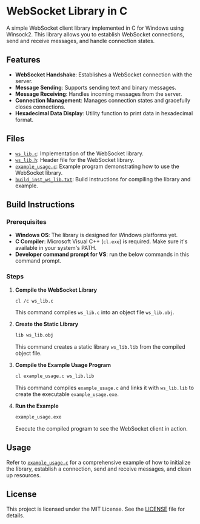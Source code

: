 # WebSocket Library in C

A simple WebSocket client library implemented in C for Windows using Winsock2. This library allows you to establish WebSocket connections, send and receive messages, and handle connection states.

## Features

- **WebSocket Handshake**: Establishes a WebSocket connection with the server.
- **Message Sending**: Supports sending text and binary messages.
- **Message Receiving**: Handles incoming messages from the server.
- **Connection Management**: Manages connection states and gracefully closes connections.
- **Hexadecimal Data Display**: Utility function to print data in hexadecimal format.

## Files

- [`ws_lib.c`](c:ws_lib.c): Implementation of the WebSocket library.
- [`ws_lib.h`](ws_lib.h): Header file for the WebSocket library.
- [`example_usage.c`](c:example_usage.c): Example program demonstrating how to use the WebSocket library.
- [`build_inst_ws_lib.txt`](c:build_inst_ws_lib.txt): Build instructions for compiling the library and example.

## Build Instructions

### Prerequisites

- **Windows OS**: The library is designed for Windows platforms yet.
- **C Compiler**: Microsoft Visual C++ (`cl.exe`) is required. Make sure it's available in your system's PATH.
- **Developer command prompt for VS**: run the below commands in this command prompt. 

### Steps

1. **Compile the WebSocket Library**

    ```bash
    cl /c ws_lib.c
    ```

    This command compiles `ws_lib.c` into an object file `ws_lib.obj`.

2. **Create the Static Library**

    ```bash
    lib ws_lib.obj
    ```

    This command creates a static library `ws_lib.lib` from the compiled object file.

3. **Compile the Example Usage Program**

    ```bash
    cl example_usage.c ws_lib.lib
    ```

    This command compiles `example_usage.c` and links it with `ws_lib.lib` to create the executable `example_usage.exe`.

4. **Run the Example**

    ```bash
    example_usage.exe
    ```

    Execute the compiled program to see the WebSocket client in action.

## Usage

Refer to [`example_usage.c`](c:example_usage.c) for a comprehensive example of how to initialize the library, establish a connection, send and receive messages, and clean up resources.

## License

This project is licensed under the MIT License. See the [LICENSE](LICENSE) file for details.

